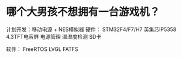 # 哪个大男孩不想拥有一台游戏机？

计划开发：移动电源 + NES模拟器
硬件：
       STM32F4/F7/H7
       英集芯IP5358
       4.3TFT电容屏
       电源管理
       温湿度检测
       SD卡
       
软件： 
      FreeRTOS
      LVGL
      FATFS
